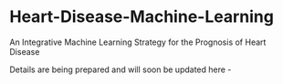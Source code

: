 # Heart-Disease-Machine-Learning
An Integrative Machine Learning Strategy for the Prognosis of Heart Disease

Details are being prepared and will soon be updated here - 
